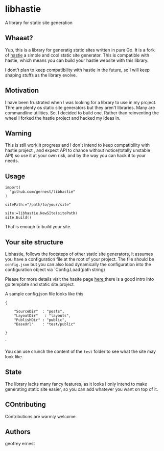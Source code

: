 # libhastie

A library for static site generation

## Whaaat?

Yup, this is a library for generatig static sites written in pure Go. It is a fork of
[hastie](https://github.com/mkaz/hastie) a simple and cool static site generator. This is compatible with hastie,
which means you can build your hastie website with this library.

I dont't plan to keep compatibility with hastie in the future, so I will keep shaping stuffs as the
library evolve.

## Motivation

I have been frustrated when I was looking for a library to use in my project. Thre are plenty os static site generators
but they aren't libraries. Many are commandline utilities. So, I decided to build one. Rather than reinventing the wheel
I forked the hastie project and hacked my ideas in.

## Warning
This is still work it progress and I don't intend to keep compatibility with hastie project
, and expect API to chance without notice(totally unstable API) so use it at your own
risk, and by the way you can hack it to your needs.


## Usage

    import(
      "github.com/gernest/libhastie"      
    )
    
    sitePath:="/path/to/your/site"
    
    site:=libhastie.NewSIte(sitePath)
    site.Build()
    

That is enough to build your site.

Your site structure
-------

Libhastie, follows the footsteps of other static site generators, it assumes you have a configuration file at the root of your
project. The file should be `config.json` but you can also load dynamically the configuration 
into the configuration object via `Config.Load(path string)

Please for more details visit the hasite page [here ](https://github.com/mkaz/hastie) there is a good intro into go template
snd static site project.

A sample config.json file looks like this

    {
      
        "SourceDir"  : "posts",
        "LayoutDir"   : "layouts",
        "PublishDir" : "public",       
        "BaseUrl"    : "test/public"
    
    }
`
 
You can use crunch the content of the `test` folder to see what the site may look like.
 
## State

The library lacks many fancy features, as it looks I only intend to make generating static site easier, so you can add
whatever you want on top of it.


## COntributing

Contributions are warmly welcome.

## Authors

geofrey ernest
